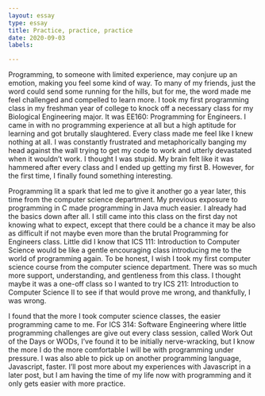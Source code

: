 ```yaml
---
layout: essay
type: essay
title: Practice, practice, practice
date: 2020-09-03
labels:

---
```

Programming, to someone with limited experience, may conjure up an emotion, making you feel some kind of way. To many of my friends, just the word could send some running for the hills, but for me, the word made me feel challenged and compelled to learn more. I took my first programming class in my freshman year of college to knock off a necessary class for my Biological Engineering major. It was EE160: Programming for Engineers. I came in with no programming experience at all but a high aptitude for learning and got brutally slaughtered. Every class made me feel like I knew nothing at all. I was constantly frustrated and metaphorically banging my head against the wall trying to get my code to work and utterly devastated when it wouldn’t work. I thought I was stupid. My brain felt like it was hammered after every class and I ended up getting my first B. However, for the first time, I finally found something interesting. 

Programming lit a spark that led me to give it another go a year later, this time from the computer science department. My previous exposure to programming in C made programming in Java much easier. I already had the basics down after all. I still came into this class on the first day not knowing what to expect, except that there could be a chance it may be also as difficult if not maybe even more than the brutal Programming for Engineers class. Little did I know that ICS 111: Introduction to Computer Science would be like a gentle encouraging class introducing me to the world of programming again. To be honest, I wish I took my first computer science course from the computer science department. There was so much more support, understanding, and gentleness from this class. I thought maybe it was a one-off class so I wanted to try ICS 211: Introduction to Computer Science II to see if that would prove me wrong, and thankfully, I was wrong. 

I found that the more I took computer science classes, the easier programming came to me. For ICS 314: Software Engineering where little programming challenges are give out every class session, called Work Out of the Days or WODs, I’ve found it to be initially nerve-wracking, but I know the more I do the more comfortable I will be with programming under pressure. I was also able to pick up on another programming language, Javascript, faster. I’ll post more about my experiences with Javascript in a later post, but I am having the time of my life now with programming and it only gets easier with more practice.
